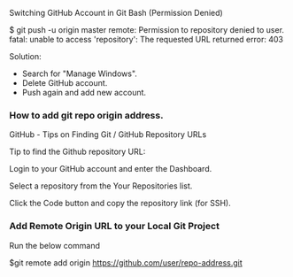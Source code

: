 Switching GitHub Account in Git Bash (Permission Denied)

\$ git push -u origin master
remote: Permission to repository denied to user.
fatal: unable to access 'repository': The requested URL returned error: 403

Solution:

- Search for "Manage Windows".
- Delete GitHub account.
- Push again and add new account.

### How to add git repo origin address.

GitHub - Tips on Finding Git / GitHub Repository URLs

Tip to find the Github repository URL:

Login to your GitHub account and enter the Dashboard.

Select a repository from the Your Repositories list.

Click the Code button and copy the repository link (for SSH).

### Add Remote Origin URL to your Local Git Project

Run the below command

\$git remote add origin https://github.com/user/repo-address.git
